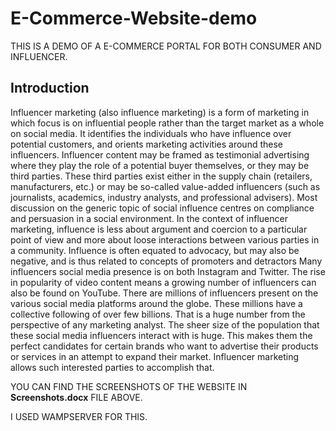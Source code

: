 # E-Commerce-Website-demo
THIS IS A DEMO OF A E-COMMERCE PORTAL FOR BOTH CONSUMER AND INFLUENCER.
## Introduction
Influencer marketing (also influence marketing) is a form of marketing in which focus is on influential people rather than the target market as a whole on social media. It identifies the individuals who have influence over potential customers, and orients marketing activities around these influencers.
Influencer content may be framed as testimonial advertising where they play the role of a potential buyer themselves, or they may be third parties. These third parties exist either in the supply chain (retailers, manufacturers, etc.) or may be so-called value-added influencers (such as journalists, academics, industry analysts, and professional advisers).
Most discussion on the generic topic of social influence centres on compliance and persuasion in a social environment. In the context of influencer marketing, influence is less about argument and coercion to a particular point of view and more about loose interactions between various parties in a community. Influence is often equated to advocacy, but may also be negative, and is thus related to concepts of promoters and detractors
Many influencers social media presence is on both Instagram and Twitter. The rise in popularity of video content means a growing number of influencers can also be found on YouTube.
There are millions of influencers present on the various social media platforms around the globe. These millions have a collective following of over few billions. That is a huge number from the perspective of any marketing analyst. The sheer size of the population that these social media influencers interact with is huge. This makes them the perfect candidates for certain brands who want to advertise their products or services in an attempt to expand their market. Influencer marketing allows such interested parties to accomplish that.
 
 YOU CAN FIND THE SCREENSHOTS OF THE WEBSITE IN **Screenshots.docx** FILE ABOVE.
 
 I USED WAMPSERVER FOR THIS.
 
